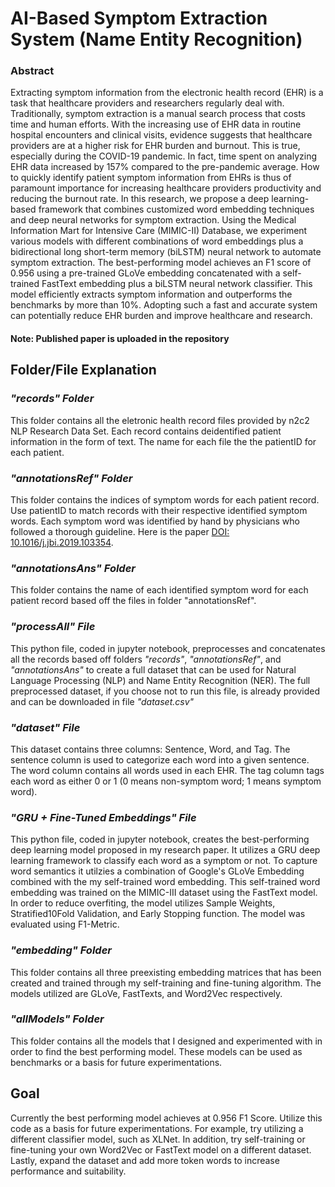 # AI-Based Symptom Extraction System (Name Entity Recognition)
### Abstract
Extracting symptom information from the electronic health record (EHR) is a task that healthcare
providers and researchers regularly deal with. Traditionally, symptom extraction is a manual
search process that costs time and human efforts. With the increasing use of EHR data in routine
hospital encounters and clinical visits, evidence suggests that healthcare providers are at a higher
risk for EHR burden and burnout. This is true, especially during the COVID-19 pandemic. In
fact, time spent on analyzing EHR data increased by 157% compared to the pre-pandemic average.
How to quickly identify patient symptom information from EHRs is thus of paramount importance
for increasing healthcare providers productivity and reducing the burnout rate. In this research,
we propose a deep learning-based framework that combines customized word embedding
techniques and deep neural networks for symptom extraction. Using the Medical Information Mart
for Intensive Care (MIMIC-II) Database, we experiment various models with different
combinations of word embeddings plus a bidirectional long short-term memory (biLSTM) neural
network to automate symptom extraction. The best-performing model achieves an F1 score of
0.956 using a pre-trained GLoVe embedding concatenated with a self-trained FastText embedding
plus a biLSTM neural network classifier. This model efficiently extracts symptom information
and outperforms the benchmarks by more than 10%. Adopting such a fast and accurate system
can potentially reduce EHR burden and improve healthcare and research.

#### Note: Published paper is uploaded in the repository

## Folder/File Explanation
### _"records" Folder_
This folder contains all the eletronic health record files provided by n2c2 NLP Research Data Set. Each record contains deidentified patient information in the form of text. The name for each file the the patientID for each patient.

### _"annotationsRef" Folder_
This folder contains the indices of symptom words for each patient record. Use patientID to match records with their respective identified symptom words. Each symptom word was identified by hand by physicians who followed a thorough guideline. Here is the paper [DOI: 10.1016/j.jbi.2019.103354](https://www.sciencedirect.com/science/article/pii/S153204641930276X).

### _"annotationsAns" Folder_
This folder contains the name of each identified symptom word for each patient record based off the files in folder "annotationsRef". 

### _"processAll" File_
This python file, coded in jupyter notebook, preprocesses and concatenates all the records based off folders _"records"_, _"annotationsRef"_, and _"annotationsAns"_ to create a full dataset that can be used for Natural Language Processing (NLP) and Name Entity Recognition (NER). The full preprocessed dataset, if you choose not to run this file, is already provided and can be downloaded in file _"dataset.csv"_

### _"dataset" File_
This dataset contains three columns: Sentence, Word, and Tag. The sentence column is used to categorize each word into a given sentence. The word column contains all words used in each EHR. The tag column tags each word as either 0 or 1 (0 means non-symptom word; 1 means symptom word).

### _"GRU + Fine-Tuned Embeddings" File_
This python file, coded in jupyter notebook, creates the best-performing deep learning model proposed in my research paper. It utilizes a GRU deep learning framework to classify each word as a symptom or not. To capture word semantics it utilzies a combination of Google's GLoVe Embedding combined with the my self-trained word embedding. This self-trained word embedding was trained on the MIMIC-III dataset using the FastText model. In order to reduce overfiting, the model utilizes Sample Weights, Stratified10Fold Validation, and Early Stopping function. The model was evaluated using F1-Metric.

### _"embedding" Folder_
This folder contains all three preexisting embedding matrices that has been created and trained through my self-training and fine-tuning algorithm. The models utilized are GLoVe, FastTexts, and Word2Vec respectively. 

### _"allModels" Folder_
This folder contains all the models that I designed and experimented with in order to find the best performing model. These models can be used as benchmarks or a basis for future experimentations. 

## Goal
Currently the best performing model achieves at 0.956 F1 Score. Utilize this code as a basis for future experimentations. For example, try utilizing a different classifier model, such as XLNet. In addition, try self-training or fine-tuning your own Word2Vec or FastText model on a different dataset. Lastly, expand the dataset and add more token words to increase performance and suitability. 
